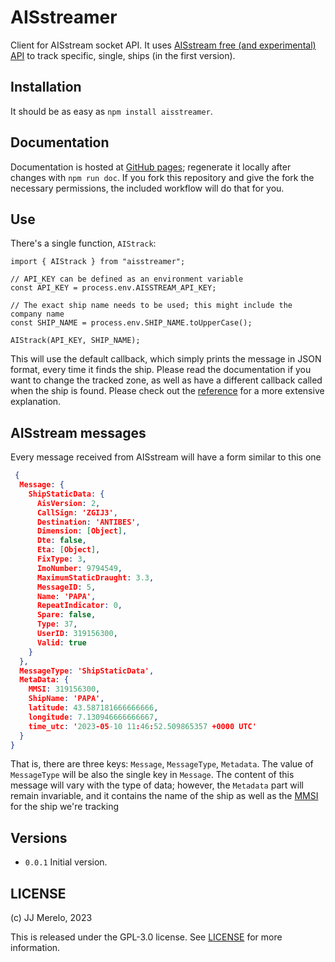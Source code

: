 # AISstreamer

Client for AISstream socket API. It uses [AISstream free (and experimental)
API](https://aisstream.io/) to track specific, single, ships (in the first
version).

## Installation

It should be as easy as `npm install aisstreamer`.

## Documentation

Documentation is hosted at [GitHub pages](https://jj.github.io/AISstreamer); regenerate it locally after changes with `npm run doc`. If you fork this repository and give the fork the necessary permissions, the included workflow will do that for you.

## Use

There's a single function, `AIStrack`:

```JS
import { AIStrack } from "aisstreamer";

// API_KEY can be defined as an environment variable
const API_KEY = process.env.AISSTREAM_API_KEY;

// The exact ship name needs to be used; this might include the company name
const SHIP_NAME = process.env.SHIP_NAME.toUpperCase();

AIStrack(API_KEY, SHIP_NAME);
```

This will use the default callback, which simply prints the message in JSON
format, every time it finds the ship. Please read the documentation if you want
to change the tracked zone, as well as have a different callback called when the
ship is found. Please check out the [reference](https://jj.github.io/AISstreamer/global.html#AIStrack) for a more extensive explanation.

## AISstream messages

Every message received from AISstream will have a form similar to this one

```JSON
 {
  Message: {
    ShipStaticData: {
      AisVersion: 2,
      CallSign: 'ZGIJ3',
      Destination: 'ANTIBES',
      Dimension: [Object],
      Dte: false,
      Eta: [Object],
      FixType: 3,
      ImoNumber: 9794549,
      MaximumStaticDraught: 3.3,
      MessageID: 5,
      Name: 'PAPA',
      RepeatIndicator: 0,
      Spare: false,
      Type: 37,
      UserID: 319156300,
      Valid: true
    }
  },
  MessageType: 'ShipStaticData',
  MetaData: {
    MMSI: 319156300,
    ShipName: 'PAPA',
    latitude: 43.587181666666666,
    longitude: 7.130946666666667,
    time_utc: '2023-05-10 11:46:52.509865357 +0000 UTC'
  }
}
```

That is, there are three keys: `Message`, `MessageType`, `Metadata`. The value
of `MessageType` will be also the single key in `Message`. The content of this
message will vary with the type of data; however, the `Metadata` part will
remain invariable, and it contains the name of the ship as well as the
[MMSI](https://en.wikipedia.org/wiki/Maritime_Mobile_Service_Identity) for the ship we're tracking

## Versions

* `0.0.1` Initial version.

## LICENSE

(c) JJ Merelo, 2023

This is released under the GPL-3.0 license. See [LICENSE](LICENSE) for more information.
